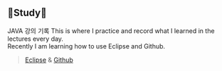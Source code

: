 ## 📖Study📖
JAVA 강의 기록
This is where I practice and record what I learned in the lectures every day.  
Recently I am learning how to use Eclipse and Github.
> [Eclipse](https://www.eclipse.org/downloads/)
> & [Github](https://github.com/)
